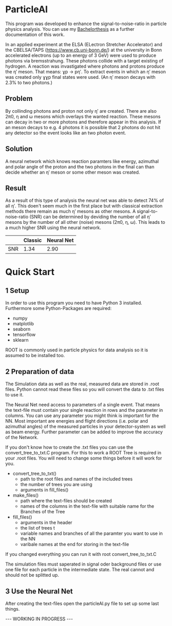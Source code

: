 # ParticleAI

This program was developed to enhance the signal-to-noise-ratio in particle physics analysis.
You can use my [Bachelorthesis](Bachelorthesis_Janik_Kreit.pdf) as a further documentation of this work.

In an applied experiment at the ELSA (ELectron Stretcher
Accelerator) and the CBELSA/TAPS (https://www.cb.uni-bonn.de/) at the university in Bonn accelerated electrons (up to an energy of 3 GeV) were used to produce photons via bremsstrahung. These photons collide with a target existing of hydrogen.
A reaction was invastigated where photons and protons produce the η′ meson. That means: ɣp -> pη′.
To extract events in which an η′ meson was created only ɣɣp final states were used. (An η′ meson decays with 2.3% to two photons.)

## Problem
By collinding photons and proton not only η′ are created. There are also 2π0, η and ω mesons which overlays the wanted reaction.
These mesons can decay in two or more photons and therefore appear in this analysis. If an meson decays to e.g. 4 photons it is possible that 2 photons do not hit any detector so the event looks like an two photon event.

## Solution
A neural network which knows reaction paramters like energy, azimuthal and polar angle of the proton and the two photons in the final can than decide whether an η′ meson or some other meson was created.

## Result
As a result of this type of analysis the neural net was able to detect 74% of all η′. This doen't seem much in the first place but with classical extraction methods there remain as much η′ mesons as other mesons. A signal-to-noise-ratio (SNR) can be determined by deviding the number of all η′ mesons by the number of all other (noise) mesons (2π0, η, ω). This leads to a much higher SNR using the neural network.

|| Classic | Neural Net |
| --- | --- | --- |
| SNR | 1.34 | 2.90 |



# Quick Start
## 1 Setup

In order to use this program you need to have Python 3 installed.
Furthermore some Python-Packages are required:
- numpy
- matplotlib
- seaborn
- tensorflow
- sklearn

 ROOT is commonly used in particle physics for data analysis so it is assumed to be installed too.


## 2 Preparation of data

The Simulation data as well as the real, measured data are stored in .root files. Python cannot read these files so you will convert the data to .txt files to use it.

The Neural Net need access to parameters of a single event. That means the text-file must contain your single reaction in rows and the parameter in columns. You can use any parameter you might think is important for the NN. Most important are energies and flight directions (i.e. polar and azimuthal angles) of the measured particles in your detector-system as well as beam energy. Further parameter can be added to improve the accuracy of the Network.

If you don't know how to create the .txt files you can use the convert_tree_to_txt.C program. For this to work a ROOT Tree is required in your .root files.
You will need to change some things before it will work for you.
- convert_tree_to_txt()
  - path to the root files and names of the included trees
  - the number of trees you are using
  - arguments in fill_files()
- make_files()
  - path where the text-files should be created
  - names of the columns in the text-file with suitable name for the Branches of the Tree
- fill_files()
  - arguments in the header
  - the list of trees t
  - variable names and branches of all the paramter you want to use in the NN
  - varibale names at the end for storing in the text-file

If you changed everything you can run it with root convert_tree_to_txt.C

The simulation files must saperated in signal oder background files or use one file for each particle in the intermediate state.
The real cannot and should not be splitted up.

## 3 Use the Neural Net

After creating the text-files open the particleAI.py file to set up some last things. 

--- WORKING IN PROGRESS ---

